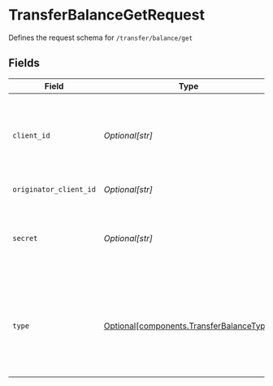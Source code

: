 # TransferBalanceGetRequest

Defines the request schema for `/transfer/balance/get`


## Fields

| Field                                                                                                                                                               | Type                                                                                                                                                                | Required                                                                                                                                                            | Description                                                                                                                                                         |
| ------------------------------------------------------------------------------------------------------------------------------------------------------------------- | ------------------------------------------------------------------------------------------------------------------------------------------------------------------- | ------------------------------------------------------------------------------------------------------------------------------------------------------------------- | ------------------------------------------------------------------------------------------------------------------------------------------------------------------- |
| `client_id`                                                                                                                                                         | *Optional[str]*                                                                                                                                                     | :heavy_minus_sign:                                                                                                                                                  | Your Plaid API `client_id`. The `client_id` is required and may be provided either in the `PLAID-CLIENT-ID` header or as part of a request body.                    |
| `originator_client_id`                                                                                                                                              | *Optional[str]*                                                                                                                                                     | :heavy_minus_sign:                                                                                                                                                  | Client ID of the end customer.                                                                                                                                      |
| `secret`                                                                                                                                                            | *Optional[str]*                                                                                                                                                     | :heavy_minus_sign:                                                                                                                                                  | Your Plaid API `secret`. The `secret` is required and may be provided either in the `PLAID-SECRET` header or as part of a request body.                             |
| `type`                                                                                                                                                              | [Optional[components.TransferBalanceType]](../../models/shared/transferbalancetype.md)                                                                              | :heavy_minus_sign:                                                                                                                                                  | The type of balance.<br/><br/>`prefunded_rtp_credits` - Your prefunded RTP credit balance with Plaid<br/>`prefunded_ach_credits` - Your prefunded ACH credit balance with Plaid |